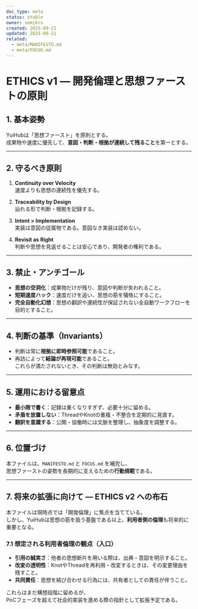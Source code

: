 ```yaml
---
doc_type: meta
status: stable
owner: vemikrs
created: 2025-09-21
updated: 2025-09-21
related:
  - meta/MANIFESTO.md
  - meta/FOCUS.md
---
```


# ETHICS v1 — 開発倫理と思想ファーストの原則

## 1. 基本姿勢
YuiHubは「思想ファースト」を原則とする。  
成果物や速度に優先して、**意図・判断・根拠が連続して残ること**を第一とする。  

---

## 2. 守るべき原則
1. **Continuity over Velocity**  
   速度よりも思想の連続性を優先する。  

2. **Traceability by Design**  
   辿れる形で判断・根拠を記録する。  

3. **Intent > Implementation**  
   実装は意図の従属物である。意図なき実装は認めない。  

4. **Revisit as Right**  
   判断や思想を見返せることは安心であり、開発者の権利である。  

---

## 3. 禁止・アンチゴール
- **思想の空洞化**：成果物だけが残り、意図や判断が失われること。  
- **短期速度ハック**：速度だけを追い、思想の筋を犠牲にすること。  
- **完全自動化幻想**：思想の翻訳や連続性が保証されない全自動ワークフローを目的とすること。  

---

## 4. 判断の基準（Invariants）
- 判断は常に**根拠に即時参照可能**であること。  
- 再訪によって**結論が再現可能**であること。  
これらが満たされないとき、その判断は無効とみなす。  

---

## 5. 運用における留意点
- **最小限で書く**：記録は重くなりすぎず、必要十分に留める。  
- **矛盾を放置しない**：ThreadやKnotの重複・不整合を定期的に見直す。  
- **翻訳を意識する**：公開・協働時には文脈を整理し、抽象度を調整する。  

---

## 6. 位置づけ
本ファイルは、`MANIFESTO.md` と `FOCUS.md` を補完し、  
思想ファーストの姿勢を長期的に支えるための**行動規範**である。  

---

## 7. 将来の拡張に向けて — ETHICS v2 への布石
本ファイルは現時点では「開発倫理」に焦点を当てている。  
しかし、YuiHubは思想の筋を扱う基盤である以上、**利用者側の倫理**も将来的に重要となる。  

### 7.1 想定される利用者倫理の観点（入口）
- **引用の誠実さ**：他者の思想断片を用いる際は、出典・意図を明示すること。  
- **改変の透明性**：KnotやThreadを再利用・改変するときは、その変更理由を残すこと。  
- **共同責任**：思想を結び合わせる行為には、共有者としての責任が伴うこと。  

これらはまだ構想段階に留めるが、  
PoCフェーズを超えて社会的実装を進める際の指針として拡張予定である。  
